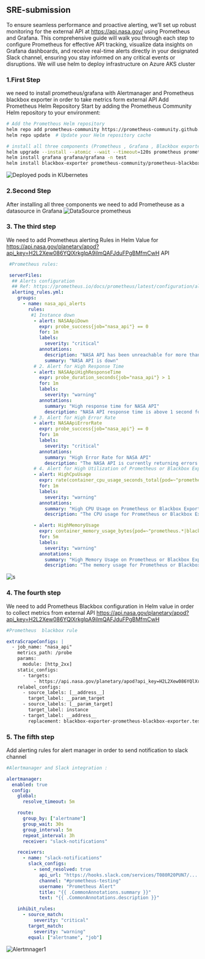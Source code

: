 ## SRE-submission
To ensure seamless performance and proactive alerting, we’ll set up robust monitoring for the external API at https://api.nasa.gov/ using Prometheus and Grafana. This comprehensive guide will walk you through each step to configure Prometheus for effective API tracking, visualize data insights on Grafana dashboards, and receive real-time alerts directly in your designated Slack channel, ensuring you stay informed on any critical events or disruptions. We will use helm to deploy infrastructure on Azure AKS cluster

### 1.First Step 
we need to install prometheus/grafana with Alertmanager and Prometheus blackbox exporter in order to take metrics form external API
Add Prometheus Helm Repository
Start by adding the Prometheus Community Helm repository to your environment:

```bash
# Add the Prometheus Helm repository
helm repo add prometheus-community https://prometheus-community.github.io/helm-charts
helm repo update  # Update your Helm repository cache

# install all three components (Prometheus , Grafana , Blackbox exporter)
helm upgrade --install --atomic --wait --timeout=120s prometheus prometheus-community/prometheus -n test -f values.yaml
helm install grafana grafana/grafana -n test
helm install blackbox-exporter prometheus-community/prometheus-blackbox-exporter --namespace test 
```

![Deployed pods in KUbernetes](https://github.com/user-attachments/assets/6f840941-d25b-4d80-9021-1b9265138cfe)


### 2.Second Step
After installing all three components we need to add Prometheuse as a datasource in Grafana
![DataSource prometheus](https://github.com/user-attachments/assets/68ca9056-9025-4857-9bf3-43d4925eb1e5)

### 3. The third step
We need to add Prometheus alerting Rules in Helm Value for https://api.nasa.gov/planetary/apod?api_key=H2L2Xew086YQlXrkgIpA9ilmQAFJduFPgBMfmCwH API
```yaml
 #Prometheus rules:

 serverFiles:
  ## Alerts configuration
  ## Ref: https://prometheus.io/docs/prometheus/latest/configuration/alerting_rules/
  alerting_rules.yml:
    groups:
      - name: nasa_api_alerts
        rules:
         #1 Instance down 
          - alert: NASAApiDown
            expr: probe_success{job="nasa_api"} == 0
            for: 1m
            labels:
              severity: "critical"
            annotations:
              description: "NASA API has been unreachable for more than 1 minutes."
              summary: "NASA API is down"
          # 2. Alert for High Response Time
          - alert: NASAApiHighResponseTime
            expr: probe_duration_seconds{job="nasa_api"} > 1
            for: 1m
            labels:
              severity: "warning"
            annotations:
              summary: "High response time for NASA API"
              description: "NASA API response time is above 1 second for more than 1 minutes."
          # 3. Alert for High Error Rate
          - alert: NASAApiErrorRate
            expr: probe_success{job="nasa_api"} == 0
            for: 1m
            labels:
              severity: "critical"
            annotations:
              summary: "High Error Rate for NASA API"
              description: "The NASA API is currently returning errors. It has been unreachable for more than 1 minute."
          # 4. Alert for High Utilization of Prometheus or Blackbox Exporter (as proxy)
          - alert: HighCpuUsage
            expr: rate(container_cpu_usage_seconds_total{pod=~"prometheus.*|blackbox-exporter.*"}[1m]) > 0.8
            for: 1m
            labels:
              severity: "warning"
            annotations:
              summary: "High CPU Usage on Prometheus or Blackbox Exporter"
              description: "The CPU usage for Prometheus or Blackbox Exporter is above 80% for more than 1 minutes."

          - alert: HighMemoryUsage
            expr: container_memory_usage_bytes{pod=~"prometheus.*|blackbox-exporter.*"} / container_spec_memory_limit_bytes{pod=~"prometheus.*|blackbox-exporter.*"} > 0.8
            for: 5m
            labels:
              severity: "warning"
            annotations:
              summary: "High Memory Usage on Prometheus or Blackbox Exporter"
              description: "The memory usage for Prometheus or Blackbox Exporter is above 80% for more than 5 minutes."
```

![s](https://github.com/user-attachments/assets/32b5ce14-0a0d-4cdd-95e2-809a0574f4ea)

### 4. The fourth step
We need to add Prometheus Blackbox configuration in Helm value  in order to collect metrics from external API https://api.nasa.gov/planetary/apod?api_key=H2L2Xew086YQlXrkgIpA9ilmQAFJduFPgBMfmCwH
```yaml
#Prometheus  blackbox rule

extraScrapeConfigs: |
  - job_name: "nasa_api"
    metrics_path: /probe
    params:
      module: [http_2xx]
    static_configs:
      - targets:
          - https://api.nasa.gov/planetary/apod?api_key=H2L2Xew086YQlXrkgIpA9ilmQAFJduFPgBMfmCwH
    relabel_configs:
      - source_labels: [__address__]
        target_label: __param_target
      - source_labels: [__param_target]
        target_label: instance
      - target_label: __address__
        replacement: blackbox-exporter-prometheus-blackbox-exporter.test.svc.cluster.local:9115
```
### 5. The fifth step
Add alerting rules for alert manager in order to send notification to slack channel 
```yaml
#Alertmanager and Slack integration :

alertmanager:
  enabled: true
  config:
    global:
      resolve_timeout: 5m

    route:
      group_by: ["alertname"]
      group_wait: 30s
      group_interval: 5m
      repeat_interval: 3h
      receiver: "slack-notifications"

    receivers:
      - name: "slack-notifications"
        slack_configs:
          - send_resolved: true
            api_url: "https://hooks.slack.com/services/T080R20PUN7/...."
            channel: "#prometheus-testing"
            username: "Prometheus Alert"
            title: "{{ .CommonAnnotations.summary }}"
            text: "{{ .CommonAnnotations.description }}"

    inhibit_rules:
      - source_match:
          severity: "critical"
        target_match:
          severity: "warning"
        equal: ["alertname", "job"]
```
![Alertmnager1](https://github.com/user-attachments/assets/44d6a84a-4bad-4729-8ab0-5871bcf2ec19)



